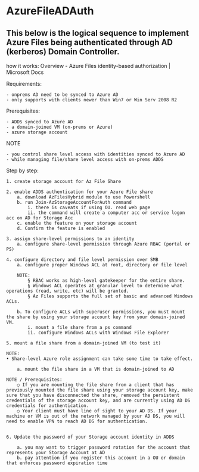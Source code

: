 # AzureFileADAuth

## This below is the logical sequence to implement Azure Files being authenticated through AD (kerberos) Domain Controller.

how it works:
Overview - Azure Files identity-based authorization | Microsoft Docs

Requirements:

	- onprems AD need to be synced to Azure AD
	- only supports with clients newer than Win7 or Win Serv 2008 R2

Prerequisites:

	- ADDS synced to Azure AD
	- a domain-joined VM (on-prems or Azure)
	- azure storage account

NOTE

	- you control share level access with identities synced to Azure AD
	- while managing file/share level access with on-prems ADDS

Step by step:

	1. create storage account for Az File Share
	
	2. enable ADDS authentication for your Azure File share
		a. download AzFilesHybrid module to use Powershell
		b. run Join-AzStorageAccountForAuth command
			i. there is caveats if using OU. read web page
			ii. the command will create a computer acc or service logon acc on AD for Storage Acc
		c. enable the feature on your storage account
		d. Confirm the feature is enabled

	3. assign share-level permissions to an identity
		a. configure share-level permission through Azure RBAC (portal or PS)
		
	4. configure directory and file level permission over SMB
		a. configure proper Windows ACL at root, directory or file level
		
		NOTE:
			§ RBAC works as high-level gatekeeper for the entire share.
			§ Windows ACL operates at granular level to determine what operations (read, write, etc) will be granted.
			§ Az Files supports the full set of basic and advanced Windows ACLs.
		
		b. To configure ACLs with superuser permissions, you must mount the share by using your storage account key from your domain-joined VM.
			i. mount a file share from a ps command
			ii. configure Windows ACLs with Windows File Explorer
			
	5. mount a file share from a domain-joined VM (to test it)

	NOTE:
	• Share-level Azure role assignment can take some time to take effect.
	
		a. mount the file share in a VM that is domain-joined to AD
	
	NOTE / Prerequisites:
		○ If you are mounting the file share from a client that has previously mounted the file share using your storage account key, make sure that you have disconnected the share, removed the persistent credentials of the storage account key, and are currently using AD DS credentials for authentication.
		○ Your client must have line of sight to your AD DS. If your machine or VM is out of the network managed by your AD DS, you will need to enable VPN to reach AD DS for authentication.
	
	
	6. Update the password of your Storage account identity in ADDS

		a. you may want to trigger password rotation for the account that represents your Storage Account at AD
		b. pay attention if you register this account in a OU or domain that enforces password expiration time

